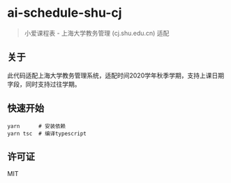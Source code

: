 # ai-schedule-shu-cj

> 小爱课程表 - 上海大学教务管理 (cj.shu.edu.cn) 适配

## 关于

此代码适配上海大学教务管理系统，适配时间2020学年秋季学期，支持上课日期字段，同时支持过往学期。

## 快速开始

```shell script
yarn      # 安装依赖
yarn tsc  # 编译typescript
```

## 许可证

MIT
